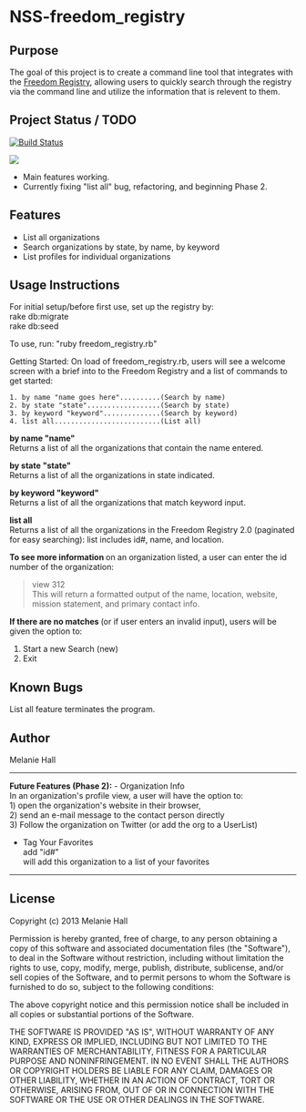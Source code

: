 NSS-freedom_registry
=====================


Purpose
-------

The goal of this project is to create a command line tool that integrates with the <a href="http://www.freedomregistry.org/" target="_blank">Freedom Registry</a>, allowing users to quickly search through the registry via the command line and utilize the information that is relevent to them.

Project Status / TODO
---------------------
[![Build Status](https://travis-ci.org/melaniehall/freedom_registry.png?branch=master)](https://travis-ci.org/melaniehall/freedom_registry)


<a href="https://codeclimate.com/github/melaniehall/freedom_registry"><img src="https://codeclimate.com/github/melaniehall/freedom_registry.png" /></a>

- Main features working.
- Currently fixing "list all" bug, refactoring, and beginning Phase 2.



Features
--------
- List all organizations
- Search organizations by state, by name, by keyword
- List profiles for individual organizations

Usage Instructions
------------------
For initial setup/before first use, set up the registry by:<br/>
  rake db:migrate<br/>
  rake db:seed

To use, run:
  "ruby freedom_registry.rb"

Getting Started:
  On load of freedom_registry.rb, users will see a welcome screen with a brief into to the Freedom Registry and a list of commands to get started:

    1. by name "name goes here"..........(Search by name)
    2. by state "state"..................(Search by state)
    3. by keyword "keyword"..............(Search by keyword)
    4. list all..........................(List all)

  <strong> by name "name" </strong><br/>
  Returns a list of all the organizations that contain the name entered.

  <strong>by state "state"</strong><br/>
  Returns a list of all the organizations in state indicated.<br/>

  <strong> by keyword "keyword"</strong><br/>
  Returns a list of all the organizations that match keyword input.

  <strong>list all </strong><br/>
  Returns a list of all the organizations in the Freedom Registry 2.0 (paginated for easy searching): list includes id#, name, and location.

  <strong>To see more information </strong>on an organization listed, a user can enter the id number of the organization:
  > view 312 <br/>
  This will return a formatted output of the name, location, website, mission statement, and primary contact info.

  <strong>If there are no matches </strong> (or if user enters an invalid input), users will be given the option to:
  1. Start a new Search (new)
  2. Exit


Known Bugs
----------

List all feature terminates the program.

Author
------

Melanie Hall

<hr/>
<strong>Future Features (Phase 2):</strong>
- Organization Info <br/>
In an organization's profile view, a user will have the option to:<br/>
      1) open the organization's website in their browser, <br/>
      2) send an e-mail message to the contact person directly <br/>
      3) Follow the organization on Twitter (or add the org to a UserList)

- Tag Your Favorites <br/>
add "id#" <br/>
will add this organization to a list of your favorites <br/>

<hr/>

License
-------
Copyright (c) 2013 Melanie Hall

Permission is hereby granted, free of charge, to any person obtaining a copy
of this software and associated documentation files (the "Software"), to deal
in the Software without restriction, including without limitation the rights
to use, copy, modify, merge, publish, distribute, sublicense, and/or sell
copies of the Software, and to permit persons to whom the Software is
furnished to do so, subject to the following conditions:

The above copyright notice and this permission notice shall be included in
all copies or substantial portions of the Software.

THE SOFTWARE IS PROVIDED "AS IS", WITHOUT WARRANTY OF ANY KIND, EXPRESS OR
IMPLIED, INCLUDING BUT NOT LIMITED TO THE WARRANTIES OF MERCHANTABILITY,
FITNESS FOR A PARTICULAR PURPOSE AND NONINFRINGEMENT. IN NO EVENT SHALL THE
AUTHORS OR COPYRIGHT HOLDERS BE LIABLE FOR ANY CLAIM, DAMAGES OR OTHER
LIABILITY, WHETHER IN AN ACTION OF CONTRACT, TORT OR OTHERWISE, ARISING FROM,
OUT OF OR IN CONNECTION WITH THE SOFTWARE OR THE USE OR OTHER DEALINGS IN
THE SOFTWARE.
